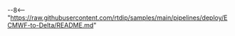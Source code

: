 --8<-- "https://raw.githubusercontent.com/rtdip/samples/main/pipelines/deploy/ECMWF-to-Delta/README.md"